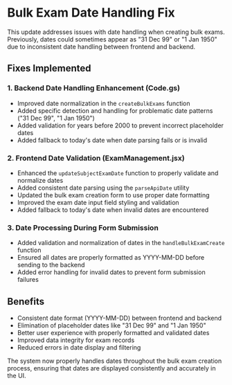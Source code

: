 # Bulk Exam Date Handling Fix

This update addresses issues with date handling when creating bulk exams. Previously, dates could sometimes appear as "31 Dec 99" or "1 Jan 1950" due to inconsistent date handling between frontend and backend.

## Fixes Implemented

### 1. Backend Date Handling Enhancement (Code.gs)

- Improved date normalization in the `createBulkExams` function
- Added specific detection and handling for problematic date patterns ("31 Dec 99", "1 Jan 1950")
- Added validation for years before 2000 to prevent incorrect placeholder dates
- Added fallback to today's date when date parsing fails or is invalid

### 2. Frontend Date Validation (ExamManagement.jsx)

- Enhanced the `updateSubjectExamDate` function to properly validate and normalize dates
- Added consistent date parsing using the `parseApiDate` utility
- Updated the bulk exam creation form to use proper date formatting
- Improved the exam date input field styling and validation
- Added fallback to today's date when invalid dates are encountered

### 3. Date Processing During Form Submission

- Added validation and normalization of dates in the `handleBulkExamCreate` function
- Ensured all dates are properly formatted as YYYY-MM-DD before sending to the backend
- Added error handling for invalid dates to prevent form submission failures

## Benefits

- Consistent date format (YYYY-MM-DD) between frontend and backend
- Elimination of placeholder dates like "31 Dec 99" and "1 Jan 1950"
- Better user experience with properly formatted and validated dates
- Improved data integrity for exam records
- Reduced errors in date display and filtering

The system now properly handles dates throughout the bulk exam creation process, ensuring that dates are displayed consistently and accurately in the UI.